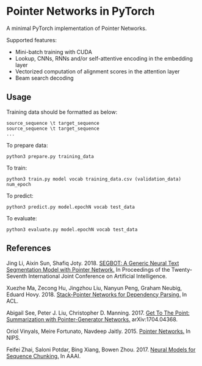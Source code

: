 # Pointer Networks in PyTorch

A minimal PyTorch implementation of Pointer Networks.

Supported features:
- Mini-batch training with CUDA
- Lookup, CNNs, RNNs and/or self-attentive encoding in the embedding layer
- Vectorized computation of alignment scores in the attention layer
- Beam search decoding

## Usage

Training data should be formatted as below:
```
source_sequence \t target_sequence
source_sequence \t target_sequence
...
```

To prepare data:
```
python3 prepare.py training_data
```

To train:
```
python3 train.py model vocab training_data.csv (validation_data) num_epoch
```

To predict:
```
python3 predict.py model.epochN vocab test_data
```

To evaluate:
```
python3 evaluate.py model.epochN vocab test_data
```

## References

Jing Li, Aixin Sun, Shafiq Joty. 2018. [SEGBOT: A Generic Neural Text Segmentation Model with Pointer Network.](https://www.ijcai.org/proceedings/2018/0579.pdf) In Proceedings of the Twenty-Seventh International Joint Conference on Artificial Intelligence.

Xuezhe Ma, Zecong Hu, Jingzhou Liu, Nanyun Peng, Graham Neubig, Eduard Hovy. 2018. [Stack-Pointer Networks for Dependency Parsing.](https://aclweb.org/anthology/P18-1130) In ACL.

Abigail See, Peter J. Liu, Christopher D. Manning. 2017. [Get To The Point: Summarization with Pointer-Generator Networks.](https://arxiv.org/abs/1704.04368) arXiv:1704.04368.

Oriol Vinyals, Meire Fortunato, Navdeep Jaitly. 2015. [Pointer Networks.](https://arxiv.org/abs/1506.03134) In NIPS.

Feifei Zhai, Saloni Potdar, Bing Xiang, Bowen Zhou. 2017. [Neural Models for Sequence Chunking.](https://arxiv.org/abs/1701.04027) In AAAI.
